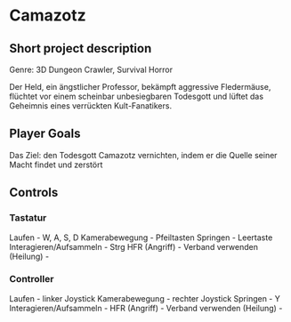 # Camazotz

## Short project description
Genre: 3D Dungeon Crawler, Survival Horror

Der Held, ein ängstlicher Professor, bekämpft aggressive Fledermäuse, flüchtet vor einem scheinbar unbesiegbaren Todesgott und lüftet das Geheimnis eines verrückten Kult-Fanatikers.

## Player Goals
Das Ziel: den Todesgott Camazotz vernichten, indem er die Quelle seiner Macht findet und zerstört

## Controls
### Tastatur
Laufen - W, A, S, D
Kamerabewegung - Pfeiltasten
Springen - Leertaste
Interagieren/Aufsammeln - Strg
HFR (Angriff) - 
Verband verwenden (Heilung) -

### Controller
Laufen - linker Joystick
Kamerabewegung - rechter Joystick
Springen - Y
Interagieren/Aufsammeln - 
HFR (Angriff) - 
Verband verwenden (Heilung) -